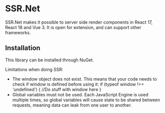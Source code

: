 ﻿SSR.Net
============

SSR.Net makes it possible to server side render components in React 17, React 18 and Vue 3. It is open for extension, and can support other frameworks.

## Installation
This library can be installed through NuGet. 


Limitations when doing SSR:
* The window object does not exist. This means that your code needs to check if window is defined before using it:
if (typeof window !== 'undefined')
{
//Do stuff with window here
}
* Global variables must not be used. Each JavaScript Engine is used multiple times, so global variables will cause state to be shared between requests, meaning data can leak from one user to another.

